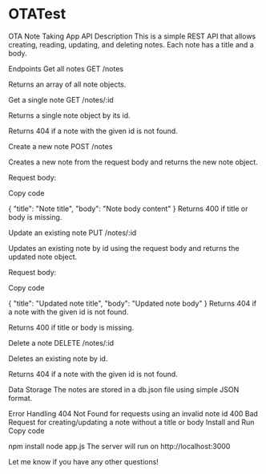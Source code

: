 # OTATest
OTA
Note Taking App API
Description
This is a simple REST API that allows creating, reading, updating, and deleting notes. Each note has a title and a body.

Endpoints
Get all notes
GET /notes

Returns an array of all note objects.

Get a single note
GET /notes/:id

Returns a single note object by its id.

Returns 404 if a note with the given id is not found.

Create a new note
POST /notes

Creates a new note from the request body and returns the new note object.

Request body:

Copy code

{
  "title": "Note title",
  "body": "Note body content" 
}
Returns 400 if title or body is missing.

Update an existing note
PUT /notes/:id

Updates an existing note by id using the request body and returns the updated note object.

Request body:

Copy code

{
  "title": "Updated note title",
  "body": "Updated note body"
}
Returns 404 if a note with the given id is not found.

Returns 400 if title or body is missing.

Delete a note
DELETE /notes/:id

Deletes an existing note by id.

Returns 404 if a note with the given id is not found.

Data Storage
The notes are stored in a db.json file using simple JSON format.

Error Handling
404 Not Found for requests using an invalid note id
400 Bad Request for creating/updating a note without a title or body
Install and Run
Copy code

npm install
node app.js
The server will run on http://localhost:3000

Let me know if you have any other questions!
